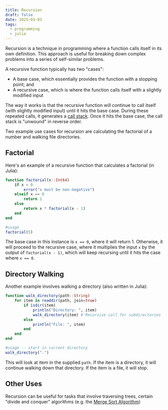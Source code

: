 ```yaml
---
title: Recursion
draft: false
date: 2025-03-03
tags:
  - programming
  - julia
---
```

Recursion is a technique in programming where a function calls itself in its own definition. This approach is useful for breaking down complex problems into a series of self-similar problems.

A recursive function typically has two "cases":
- A base case, which essentially provides the function with a stopping point; and
- A recursive case, which is where the function calls itself with a slightly modified input

The way it works is that the recursive function will continue to call itself (with slightly modified input) until it hits the base case. During these repeated calls, it generates a [call stack](https://en.wikipedia.org/wiki/Call_stack). Once it hits the base case, the call stack is "unwound" in reverse order.

Two example use cases for recursion are calculating the factorial of a number and walking file directories.

## Factorial

Here's an example of a recursive function that calculates a factorial (in Julia):

```julia
function factorial(x::Int64)
    if x < 0
        error("x must be non-negative")
    elseif x == 0
        return 1
    else
        return x * factorial(x - 1)
    end
end

#usage
factorial(5)
```

The base case in this instance is `x == 0`, where it will return 1. Otherwise, it will proceed to the recursive case, where it multiplies the input `x` by the output of `factorial(x - 1)`, which will keep recursing until it hits the case where `x == 0`.

## Directory Walking

Another example involves walking a directory (also written in Julia):

```julia
function walk_directory(path::String)
    for item in readdir(path, join=true)
        if isdir(item)
            println("Directory: ", item)
            walk_directory(item) # Recursive call for subdirectories
        else
            println("File: ", item)
        end
    end
end

#usage -- start in current directory
walk_directory(".")
```

This will look at item in the supplied `path`. If the item is a directory, it will continue walking down that directory. If the item is a file, it will stop.

## Other Uses

Recursion can be useful for tasks that involve traversing trees, certain "divide and conquer" algorithms (e.g. the [Merge Sort Algorithm](https://www.geeksforgeeks.org/merge-sort/))